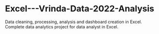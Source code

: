 # Excel---Vrinda-Data-2022-Analysis
Data cleaning, processing, analysis and dashboard creation in Excel. 
Complete data analytics project for data analyst in Excel.
